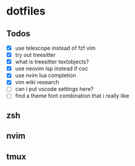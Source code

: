 # dotfiles

## Todos

- [x] use telescope instead of fzf vim
- [x] try out treesitter
- [x] what is treesitter textobjects?
- [x] use neovim lsp instead if coc
- [x] use nvim lua completion
- [x] vim wiki research
- [ ] can i put vscode settings here?
- [ ] find a theme font combination that i really like

## zsh

## nvim

## tmux
